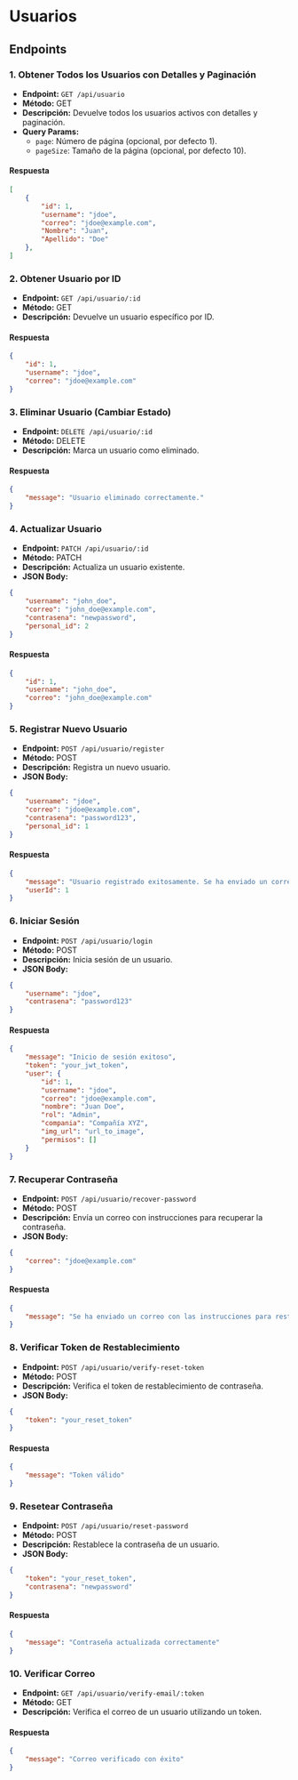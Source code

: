 # Usuarios

## Endpoints

### 1. Obtener Todos los Usuarios con Detalles y Paginación
- **Endpoint:** `GET /api/usuario`
- **Método:** GET
- **Descripción:** Devuelve todos los usuarios activos con detalles y paginación.
- **Query Params:**
  - `page`: Número de página (opcional, por defecto 1).
  - `pageSize`: Tamaño de la página (opcional, por defecto 10).

#### Respuesta
```json
[
    {
        "id": 1,
        "username": "jdoe",
        "correo": "jdoe@example.com",
        "Nombre": "Juan",
        "Apellido": "Doe"
    },
]
```

### 2. Obtener Usuario por ID
- **Endpoint:** `GET /api/usuario/:id`
- **Método:** GET
- **Descripción:** Devuelve un usuario específico por ID.

#### Respuesta
```json
{
    "id": 1,
    "username": "jdoe",
    "correo": "jdoe@example.com"
}
```

### 3. Eliminar Usuario (Cambiar Estado)
- **Endpoint:** `DELETE /api/usuario/:id`
- **Método:** DELETE
- **Descripción:** Marca un usuario como eliminado.

#### Respuesta
```json
{
    "message": "Usuario eliminado correctamente."
}
```

### 4. Actualizar Usuario
- **Endpoint:** `PATCH /api/usuario/:id`
- **Método:** PATCH
- **Descripción:** Actualiza un usuario existente.
- **JSON Body:**
```json
{
    "username": "john_doe",
    "correo": "john_doe@example.com",
    "contrasena": "newpassword",
    "personal_id": 2
}
```

#### Respuesta
```json
{
    "id": 1,
    "username": "john_doe",
    "correo": "john_doe@example.com"
}
```

### 5. Registrar Nuevo Usuario
- **Endpoint:** `POST /api/usuario/register`
- **Método:** POST
- **Descripción:** Registra un nuevo usuario.
- **JSON Body:**
```json
{
    "username": "jdoe",
    "correo": "jdoe@example.com",
    "contrasena": "password123",
    "personal_id": 1
}
```

#### Respuesta
```json
{
    "message": "Usuario registrado exitosamente. Se ha enviado un correo de verificación.",
    "userId": 1
}
```

### 6. Iniciar Sesión
- **Endpoint:** `POST /api/usuario/login`
- **Método:** POST
- **Descripción:** Inicia sesión de un usuario.
- **JSON Body:**
```json
{
    "username": "jdoe",
    "contrasena": "password123"
}
```

#### Respuesta
```json
{
    "message": "Inicio de sesión exitoso",
    "token": "your_jwt_token",
    "user": {
        "id": 1,
        "username": "jdoe",
        "correo": "jdoe@example.com",
        "nombre": "Juan Doe",
        "rol": "Admin",
        "compania": "Compañía XYZ",
        "img_url": "url_to_image",
        "permisos": []
    }
}
```

### 7. Recuperar Contraseña
- **Endpoint:** `POST /api/usuario/recover-password`
- **Método:** POST
- **Descripción:** Envía un correo con instrucciones para recuperar la contraseña.
- **JSON Body:**
```json
{
    "correo": "jdoe@example.com"
}
```

#### Respuesta
```json
{
    "message": "Se ha enviado un correo con las instrucciones para restablecer tu contraseña"
}
```

### 8. Verificar Token de Restablecimiento
- **Endpoint:** `POST /api/usuario/verify-reset-token`
- **Método:** POST
- **Descripción:** Verifica el token de restablecimiento de contraseña.
- **JSON Body:**
```json
{
    "token": "your_reset_token"
}
```

#### Respuesta
```json
{
    "message": "Token válido"
}
```

### 9. Resetear Contraseña
- **Endpoint:** `POST /api/usuario/reset-password`
- **Método:** POST
- **Descripción:** Restablece la contraseña de un usuario.
- **JSON Body:**
```json
{
    "token": "your_reset_token",
    "contrasena": "newpassword"
}
```

#### Respuesta
```json
{
    "message": "Contraseña actualizada correctamente"
}
```

### 10. Verificar Correo
- **Endpoint:** `GET /api/usuario/verify-email/:token`
- **Método:** GET
- **Descripción:** Verifica el correo de un usuario utilizando un token.
  
#### Respuesta
```json
{
    "message": "Correo verificado con éxito"
}
```